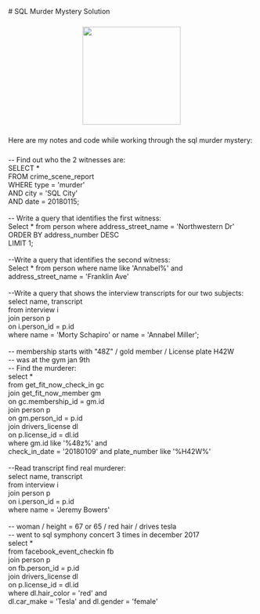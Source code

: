 <p align="left"> # SQL Murder Mystery Solution </p>

###

<div align="center">
  <img height="200" src="https://mystery.knightlab.com/174092-clue-illustration.png"  />
</div>

###

<p align="left">Here are my notes and code while working through the sql murder mystery:</p>

###

<p align="left">-- Find out who the 2 witnesses are: <br>SELECT *<br>FROM crime_scene_report<br>WHERE type = 'murder'<br>AND city = 'SQL City'<br>AND date = 20180115;<br><br>-- Write a query that identifies the first witness:<br>Select * from person where address_street_name = 'Northwestern Dr' <br>ORDER BY address_number DESC<br>LIMIT 1;<br><br>--Write a query that identifies the second witness:<br>Select * from person where name like 'Annabel%' and<br>address_street_name = 'Franklin Ave'<br><br>--Write a query that shows the interview transcripts for our two subjects:<br>select name, transcript<br>from interview i<br>join person p<br>on i.person_id = p.id<br>where name = 'Morty Schapiro' or name = 'Annabel Miller';<br><br>-- membership starts with "48Z" / gold member / License plate H42W <br>-- was at the gym jan 9th <br>-- Find the murderer: <br>select * <br>from get_fit_now_check_in gc<br>join get_fit_now_member gm<br>on gc.membership_id = gm.id<br>join person p<br>on gm.person_id = p.id<br>join drivers_license dl<br>on p.license_id = dl.id<br>where gm.id like '%48z%' and <br>check_in_date = '20180109' and plate_number like '%H42W%'<br><br>--Read transcript find real murderer: <br>select name, transcript<br>from interview i<br>join person p<br>on i.person_id = p.id<br>where name = 'Jeremy Bowers'<br><br>-- woman / height = 67 or 65 / red hair / drives tesla <br>-- went to sql symphony concert 3 times in december 2017 <br>select *<br>from facebook_event_checkin fb<br>join person p<br>on fb.person_id = p.id<br>join drivers_license dl<br>on p.license_id = dl.id<br>where dl.hair_color = 'red' and <br>dl.car_make = 'Tesla' and dl.gender = 'female'</p>

###
